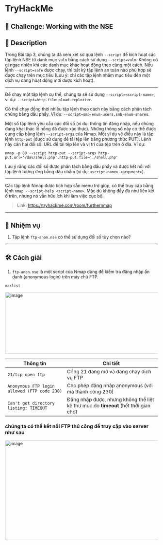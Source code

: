 
# TryHackMe

## 🧩 Challenge: Working with the NSE

## 📝 Description
Trong Bài tập 3, chúng ta đã xem xét sơ qua lệnh `--script` để kích hoạt các tập lệnh NSE từ danh mục `vuln` bằng cách sử dụng `--script=vuln`. Không có gì ngạc nhiên khi các danh mục khác hoạt động theo cùng một cách. Nếu lệnh `--script=safe` được chạy, thì bất kỳ tập lệnh an toàn nào phù hợp sẽ được chạy trên mục tiêu (Lưu ý: chỉ các tập lệnh nhắm mục tiêu đến một dịch vụ đang hoạt động mới được kích hoạt).

---

Để chạy một tập lệnh cụ thể, chúng ta sẽ sử dụng `--script=<script-name>`, ví dụ: `--script=http-fileupload-exploiter`.

Có thể chạy đồng thời nhiều tập lệnh theo cách này bằng cách phân tách chúng bằng dấu phẩy. Ví dụ: `--script=smb-enum-users,smb-enum-shares`.

Một số tập lệnh yêu cầu các đối số (ví dụ: thông tin đăng nhập, nếu chúng đang khai thác lỗ hổng đã được xác thực). Những thông số này có thể được cung cấp bằng lệnh `--script-args` của Nmap. Một ví dụ về điều này là tập lệnh `http-put` (được sử dụng để tải tệp lên bằng phương thức PUT). Lệnh này cần hai đối số: URL để tải tệp lên và vị trí của tệp trên ổ đĩa. Ví dụ:

`nmap -p 80 --script http-put --script-args http-put.url='/dav/shell.php',http-put.file='./shell.php'`

Lưu ý rằng các đối số được phân tách bằng dấu phẩy và được kết nối với tập lệnh tương ứng bằng dấu chấm (ví dụ: `<script-name>.<argument>`).

---

Các tập lệnh Nmap được tích hợp sẵn menu trợ giúp, có thể truy cập bằng lệnh `nmap --script-help <script-name>`. Mặc dù không đầy đủ như liên kết ở trên, nhưng nó vẫn hữu ích khi làm việc cục bộ.







> Link: https://tryhackme.com/room/furthernmap

---

## 🧠 Nhiệm vụ

1. Tập lệnh `ftp-anon.nse` có thể sử dụng đối số tùy chọn nào?
---


## 🛠️ Cách giải

1. `ftp-anon.nse` là một script của Nmap dùng để kiểm tra đăng nhập ẩn danh (anonymous login) trên máy chủ FTP.

```
maxlist
```

<img width="776" height="203" alt="image" src="https://github.com/user-attachments/assets/a76af22f-1745-49c4-b065-e705b46e1fd4" />

| Thông tin                              | Chi tiết                                                                 |
|----------------------------------------|-------------------------------------------------------------------------|
| `21/tcp open ftp`                      | Cổng 21 đang mở và đang chạy dịch vụ FTP                               |
| `Anonymous FTP login allowed (FTP code 230)` | Cho phép đăng nhập anonymous (với mã thành công 230)                     |
| `Can't get directory listing: TIMEOUT` | Đăng nhập được, nhưng không thể liệt kê thư mục do **timeout** (hết thời gian chờ) |

### chúng ta có thể kết nối FTP thủ công để truy cập vào server như sau

<img width="575" height="328" alt="image" src="https://github.com/user-attachments/assets/c39fdca6-5c7a-40f4-83d4-5cbe1b09e2ec" />




